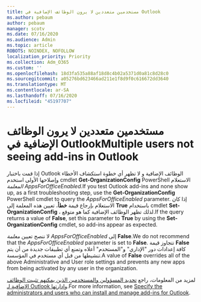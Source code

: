 ```yaml
---
title: مستخدمين متعددين لا يرون الوظائف الإضافية في Outlook
ms.author: pebaum
author: pebaum
manager: scotv
ms.date: 07/16/2020
ms.audience: Admin
ms.topic: article
ROBOTS: NOINDEX, NOFOLLOW
localization_priority: Priority
ms.collection: Adm_O365
ms.custom: ''
ms.openlocfilehash: 18d3fa535a88af18d8c4b02a5371d0a81c8d28c0
ms.sourcegitcommit: a05276bd623466ad211e1f8d9f0c616672dd3640
ms.translationtype: MT
ms.contentlocale: ar-SA
ms.lasthandoff: 07/16/2020
ms.locfileid: "45197707"
---
```

# <a name="multiple-users-not-seeing-add-ins-in-outlook"></a><span data-ttu-id="c6bd4-102">مستخدمين متعددين لا يرون الوظائف الإضافية في Outlook</span><span class="sxs-lookup"><span data-stu-id="c6bd4-102">Multiple users not seeing add-ins in Outlook</span></span>

<span data-ttu-id="c6bd4-103">إذا قمت باختبار Outlook الوظائف الإضافية و لا تظهر أي خطوة استكشاف الأخطاء وإصلاحها الأولى استخدم cmdlet **Get-OrganizationConfig** PowerShell الاستعلام _المعلمة AppsForOfficeEnabled._</span><span class="sxs-lookup"><span data-stu-id="c6bd4-103">If you test Outlook add-ins and none show up, as a first troubleshooting step, use the **Get-OrganizationConfig** PowerShell cmdlet to query the _AppsForOfficeEnabled_ parameter.</span></span> <span data-ttu-id="c6bd4-104">إذا كان الاستعلام بإرجاع قيمة **خطأ**، تعيين هذه المعلمة إلى **True** باستخدام cmdlet **Set-OrganizationConfig** ، لذلك تظهر الوظائف الإضافية كما هو متوقع.</span><span class="sxs-lookup"><span data-stu-id="c6bd4-104">If the query returns a value of **False**, set this parameter to **True** by using the **Set-OrganizationConfig** cmdlet, so add-ins appear as expected.</span></span>

<span data-ttu-id="c6bd4-105">لا ننصح تعيين _معلمة AppsForOfficeEnabled_ إلى **False**.</span><span class="sxs-lookup"><span data-stu-id="c6bd4-105">We do not recommend that the _AppsForOfficeEnabled_ parameter is set to **False**.</span></span> <span data-ttu-id="c6bd4-106">تتجاوز قيمة **False** كافة إعدادات دور "الإداري" و"المستخدم" أعلاه وتمنع أي تطبيقات جديدة من أن يتم تنشيطها من قبل أي مستخدم في المؤسسة.</span><span class="sxs-lookup"><span data-stu-id="c6bd4-106">A value of **False** overrides all of the above Administrative and User role settings and prevents any new apps from being activated by any user in the organization.</span></span>

<span data-ttu-id="c6bd4-107">لمزيد من المعلومات، راجع [تحديد المسؤولين والمستخدمين الذين يمكنهم تثبيت الوظائف الإضافية لـ Outlook وإدارتها](https://docs.microsoft.com/exchange/clients-and-mobile-in-exchange-online/add-ins-for-outlook/specify-who-can-install-and-manage-add-ins#user-roles).</span><span class="sxs-lookup"><span data-stu-id="c6bd4-107">For more information, see [Specify the administrators and users who can install and manage add-ins for Outlook](https://docs.microsoft.com/exchange/clients-and-mobile-in-exchange-online/add-ins-for-outlook/specify-who-can-install-and-manage-add-ins#user-roles).</span></span>